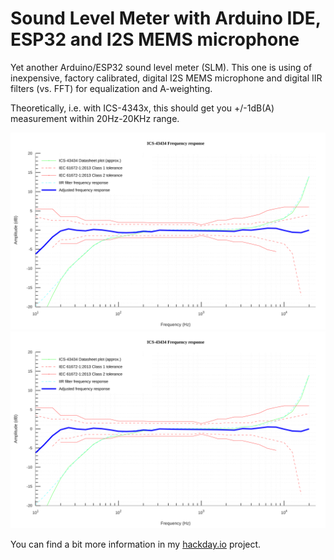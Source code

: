 # Sound Level Meter with Arduino IDE, ESP32 and I2S MEMS microphone

Yet another Arduino/ESP32 sound level meter (SLM). This one is using of inexpensive, factory calibrated, digital I2S MEMS microphone and digital IIR filters (vs. FFT) for equalization and A-weighting.

Theoretically, i.e. with ICS-4343x, this should get you +/-1dB(A) measurement within 20Hz-20KHz range.

![Adjusted frequency response](./ics-43434-afr.svg)
<img src="./ics-43434-afr.svg">

You can find a bit more information in my [hackday.io](https://hackaday.io/project/166867-esp32-i2s-slm) project.
